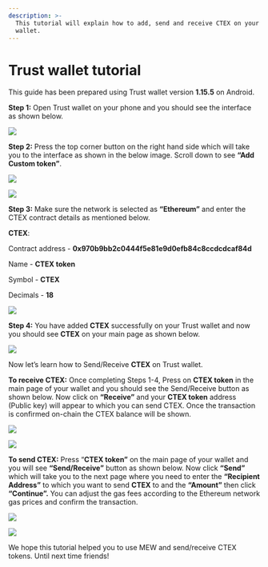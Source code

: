```yaml
---
description: >-
  This tutorial will explain how to add, send and receive CTEX on your Trust
  wallet.
---
```


# Trust wallet tutorial

This guide has been prepared using Trust wallet version **1.15.5** on Android. 

**Step 1:** Open Trust wallet on your phone and you should see the interface as shown below. 

![](../.gitbook/assets/0.jpeg)

**Step 2:** Press the top corner button on the right hand side which will take you to the interface as shown in the below image. Scroll down to see **“Add Custom token”**.

![](../.gitbook/assets/2-1.jpg)

![](../.gitbook/assets/2-2.jpg)

**Step 3:** Make sure the network is selected as **“Ethereum”** and enter the CTEX contract details as mentioned below.

**CTEX**:

Contract address - **0x970b9bb2c0444f5e81e9d0efb84c8ccdcdcaf84d**

Name - **CTEX token**

Symbol - **CTEX**

Decimals - **18**

![](../.gitbook/assets/3%20%281%29.jpeg)

**Step 4:** You have added **CTEX** successfully on your Trust wallet and now you should see **CTEX** on your main page as shown below.

![](../.gitbook/assets/4-1.jpg)

Now let’s learn how to Send/Receive **CTEX** on Trust wallet.

**To receive CTEX:** Once completing Steps 1-4, Press on **CTEX token** in the main page of your wallet and you should see the Send/Receive button as shown below. Now click on **“Receive”** and your **CTEX token** address \(Public key\) will appear to which you can send CTEX. Once the transaction is confirmed on-chain the CTEX balance will be shown.

![](../.gitbook/assets/5-1.jpg)

![](../.gitbook/assets/5-2.jpg)

**To send CTEX:** Press “**CTEX token”** on the main page of your wallet and you will see **“Send/Receive”** button as shown below. Now click **“Send”** which will take you to the next page where you need to enter the **“Recipient Address”** to which you want to send **CTEX** to and the **“Amount”** then click **“Continue”.** You can adjust the gas fees according to the Ethereum network gas prices and confirm the transaction.

![](../.gitbook/assets/6-1.jpg)

![](../.gitbook/assets/6-2.jpg)

We hope this tutorial helped you to use MEW and send/receive CTEX tokens. Until next time friends!

